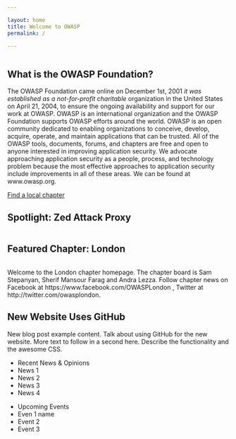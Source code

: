 ```yaml
---

layout: home
title: Welcome to OWASP
permalink: /

---
```


<!-- Rebuild Site Tag 2 -->
<section class="homepage-promo">
  <!--<img src="https://via.placeholder.com/400x400" alt="">-->
  <img src="https://lh3.googleusercontent.com/Q9cN0S79nRAyz4rTnM4zKv5dYgPOOPTA0i__Sb_Cu8rNIBWet_Z13sOlnY3u2p6CQii-4uKnXTkbJgyE_M2mdiDqq5nyJvs-B3nd5-sUiSGtnHkDZ9zTpt8jnuSdZVVIqDByBj4v=w400" alt="">
</section>

<section class="homepage-welcome">
  <h1>What is the OWASP Foundation?</h1>
  <p>The OWASP Foundation came online on December 1st, 2001 <em>it was established as a not-for-profit charitable</em>
     organization in the United States on April 21, 2004, to ensure the ongoing availability and support for our work at OWASP. OWASP is an international organization and the OWASP Foundation supports OWASP efforts around the world. OWASP is an open community dedicated to enabling organizations to conceive, develop, acquire, operate, and maintain applications that can be trusted. All of the OWASP tools, documents, forums, and chapters are free and open to anyone interested in improving application security. We advocate approaching application security as a people, process, and technology problem because the most effective approaches to application security include improvements in all of these areas. We can be found at www.owasp.org. </p>
  <a href="" class="callout-link">Find a local chapter</a>
</section>

<section class="homepage-project">
  <h2>Spotlight: Zed Attack Proxy</h2>
  <img src="https://via.placeholder.com/400x200" alt="">
  <p></p>
</section>

<section class="homepage-chapter">
  <h2>Featured Chapter: London</h2>
  <img src="https://via.placeholder.com/400x200" alt="">
  <p>Welcome to the London chapter homepage. The chapter board is Sam Stepanyan, Sherif Mansour Farag and Andra Lezza. Follow chapter news on Facebook at https://www.facebook.com/OWASPLondon , Twitter at http://twitter.com/owasplondon.</p>
</section>

<section class="homepage-blog">
  <h2>New Website Uses GitHub</h2>
  <p>New blog post example content. Talk about using GitHub for the new website. More text to follow in a second here. Describe the functionality and the awesome CSS.</p>
</section>

<section class="homepage-news">
  <ul>
    <li>Recent News & Opinions</li>
    <li>News 1</li>
    <li>News 2</li>
    <li>News 3</li>
    <li>News 4</li>
  </ul>
  <ul>
    <li>Upcoming Events</li>
    <li>Even 1 name</li>
    <li>Event 2</li>
    <li>Event 3</li>
  </ul>
</section>
